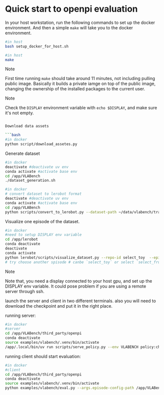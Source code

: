 # Quick start to openpi evaluation


In your host workstation, run the following commands to set up the docker environment. And then a simple `make` will take you to the docker environment.
```bash
#in host
bash setup_docker_for_host.sh
```


```bash
#in host
make
```
>[!NOTE]
>First time running `make` should take around 11 minutes, not including pulling public image. Basically it builds a private iamge on top of the public image, changing the ownership of the installed packages to the current user. 

>[!NOTE]
>Check the `DISPLAY` environment variable with `echo $DISPLAY`, and make sure it's not empty. 

```bash

Download data assets

```bash
#in docker
python script/download_assetes.py
```

Generate dataset
```bash
#in docker
deactivate #deactivate uv env
conda activate #activate base env
cd /app/VLABench
./dataset_generation.sh
```

```bash
#in docker
# convert dataset to lerobot format
deactivate #deactivate uv env
conda activate #activate base env
cd /app/VLABench
python scripts/convert_to_lerobot.py --dataset-path ~/data/vlabench/trajectory/dataset
```

Visualize one episode of the dataset. 

```bash
#in docker
#need to setup DISPLAY env variable
cd /app/lerobot
conda deactivate
deactivate
conda activate
python lerobot/scripts/visualize_dataset.py --repo-id select_toy  --episode-index 0 
# try choose another spisode # canbe `select_toy` or select `select_fruit` 
```

>[!NOTE]
>Note that, you need a display connected to your host gpu, and set up the DISPLAY env variable. It could pose problem if you are using a remote server through ssh.


launch the server and client in two different terminals. also you will need to download the checkpoint and put it in the right place.

running server:

```bash
#in docker
#server
cd /app/VLABench/third_party/openpi
conda deactivate
source examples/vlabench/.venv/bin/activate
/app/.local/bin/uv run scripts/serve_policy.py --env VLABENCH policy:checkpoint --policy.config=pi0_vlabench_primitive_lora --policy.dir=${HOME}/data/vlabench_checkpoints/pi0_base_vlabench_lora/99999

```


running client should start evaluation:

```bash
#in docker
#client
cd /app/VLABench/third_party/openpi
conda deactivate
source examples/vlabench/.venv/bin/activate
python examples/vlabench/eval.py --args.episode-config-path /app/VLABench/VLABench/configs/evaluation/tracks/track_1_in_distribution.json --args.save_dir ${HOME}/data/vlabench_results/pi0_base_vlabench_lora/track_1
```
